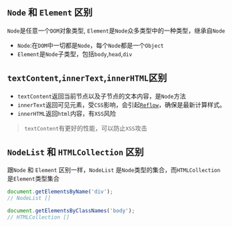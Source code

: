 ## `Node` 和 `Element` 区别
`Node`是任意一个`DOM`对象类型, `Element`是`Node`众多类型中的一种类型，继承自`Node`

* `Node`:在`DOM`中一切都是`Node`，每个`Node`都是一个`Object` 
* `Element`是`Node`子类型，包括`body`,`head`,`div`

## `textContent`,`innerText`,`innerHTML`区别
* `textContent`返回当前节点以及子节点的文本内容，是`Node`方法
* `innerText`返回可见元素，受`CSS`影响，会引起[`Reflow`](https://github.com/shuch/front-end-interview/blob/master/browser/reflow-vs-repaint.md)，确保是最新计算样式。
* `innerHTML`返回`html`内容，有`XSS`风险

> `textContent`有更好的性能，可以防止`XSS`攻击

## `NodeList` 和 `HTMLCollection` 区别
跟`Node` 和 `Element` 区别一样，`NodeList` 是`Node`类型的集合，而`HTMLCollection`是`Element`类型集合
```js
document.getElementsByName('div');
// NodeList []

document.getElementsByClassNames('body');
// HTMLCollection []

```

